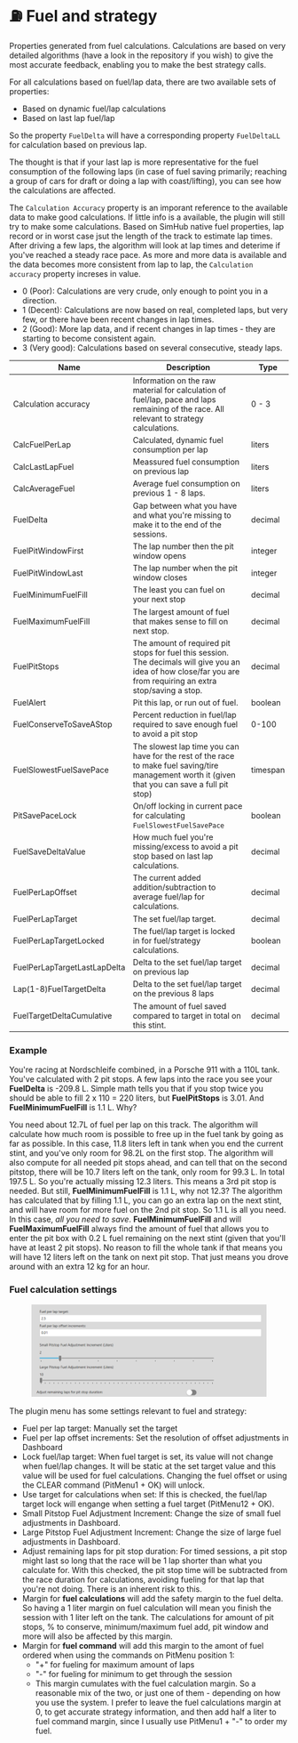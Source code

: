 # ⛽ Fuel and strategy

Properties generated from fuel calculations. Calculations are based on very detailed algorithms (have a look in the repository if you wish) to give the most accurate feedback, enabling you to make the best strategy calls.

For all calculations based on fuel/lap data, there are two available sets of properties:

* Based on dynamic fuel/lap calculations
* Based on last lap fuel/lap

So the property `FuelDelta` will have a corresponding property `FuelDeltaLL` for calculation based on previous lap.

The thought is that if your last lap is more representative for the fuel consumption of the following laps (in case of fuel saving primarily; reaching a group of cars for draft or doing a lap with coast/lifting), you can see how the calculations are affected.

The `Calculation Accuracy` property is an imporant reference to the available data to make good calculations. If little info is a available, the plugin will still try to make some calculations. Based on SimHub native fuel properties, lap record or in worst case jsut the length of the track to estimate lap times. After driving a few laps, the algorithm will look at lap times and deterime if you've reached a steady race pace. As more and more data is available and the data becomes more consistent from lap to lap, the `Calculation accuracy` property increses in value.
 * 0 (Poor): Calculations are very crude, only enough to point you in a direction.
 * 1 (Decent): Calculations are now based on real, completed laps, but very few, or there have been recent changes in lap times.
 * 2 (Good): More lap data, and if recent changes in lap times - they are starting to become consistent again.
 * 3 (Very good): Calculations based on several consecutive, steady laps. 

<table data-view="cards"><thead><tr><th>Name</th><th>Description</th><th>Type</th></tr></thead><tbody><tr><td>Calculation accuracy</td><td>Information on the raw material for calculation of fuel/lap, pace and laps remaining of the race. All relevant to strategy calculations. </td><td>0 - 3</td></tr><tr><td>CalcFuelPerLap</td><td>Calculated, dynamic fuel consumption per lap</td><td>liters</td></tr><tr><td>CalcLastLapFuel</td><td>Meassured fuel consumption on previous lap</td><td>liters</td></tr><tr><td>CalcAverageFuel</td><td>Average fuel consumption on previous 1 - 8 laps.</td><td>liters</td></tr><tr><td>FuelDelta</td><td>Gap between what you have and what you're missing to make it to the end of the sessions.</td><td>decimal</td></tr><tr><td>FuelPitWindowFirst</td><td>The lap number then the pit window opens</td><td>integer</td></tr><tr><td>FuelPitWindowLast</td><td>The lap number when the pit window closes</td><td>integer</td></tr><tr><td>FuelMinimumFuelFill</td><td>The least you can fuel on your next stop</td><td>decimal</td></tr><tr><td>FuelMaximumFuelFill</td><td>The largest amount of fuel that makes sense to fill on next stop.</td><td>decimal</td></tr><tr><td>FuelPitStops</td><td>The amount of required pit stops for fuel this session. The decimals will give you an idea of how close/far you are from requiring an extra stop/saving a stop.</td><td>decimal</td></tr><tr><td>FuelAlert</td><td>Pit this lap, or run out of fuel.</td><td>boolean</td></tr><tr><td>FuelConserveToSaveAStop</td><td>Percent reduction in fuel/lap required to save enough fuel to avoid a pit stop</td><td>0-100</td></tr><tr><td>FuelSlowestFuelSavePace</td><td>The slowest lap time you can have for the rest of the race to make fuel saving/tire management worth it (given that you can save a full pit stop)</td><td>timespan</td></tr><tr><td>PitSavePaceLock</td><td>On/off locking in current pace for calculating <code>FuelSlowestFuelSavePace</code></td><td>boolean</td></tr><tr><td>FuelSaveDeltaValue</td><td>How much fuel you're missing/excess to avoid a pit stop based on last lap calculations.</td><td>decimal</td></tr><tr><td>FuelPerLapOffset</td><td>The current added addition/subtraction to average fuel/lap for calculations.</td><td>decimal</td></tr><tr><td>FuelPerLapTarget</td><td>The set fuel/lap target.</td><td>decimal</td><tr><td>FuelPerLapTargetLocked</td><td>The fuel/lap target is locked in for fuel/strategy calculations.</td><td>boolean</td></tr><tr><td>FuelPerLapTargetLastLapDelta</td><td>Delta to the set fuel/lap target on previous lap</td><td>decimal</td></tr><tr><td>Lap(1-8)FuelTargetDelta</td><td>Delta to the set fuel/lap target on the previous 8 laps</td><td>decimal</td></tr><tr><td>FuelTargetDeltaCumulative</td><td>The amount of fuel saved compared to target in total on this stint.</td><td>decimal</td></tr></tbody></table>

### Example

You're racing at Nordschleife combined, in a Porsche 911 with a 110L tank. You've calculated with 2 pit stops. A few laps into the race you see your **FuelDelta** is -209.8 L. Simple math tells you that if you stop twice you should be able to fill 2 x 110 = 220 liters, but **FuelPitStops** is 3.01. And **FuelMinimumFuelFill** is 1.1 L. Why?

You need about 12.7L of fuel per lap on this track. The algorithm will calculate how much room is possible to free up in the fuel tank by going as far as possible. In this case, 11.8 liters left in tank when you end the current stint, and you've only room for 98.2L on the first stop. The algorithm will also compute for all needed pit stops ahead, and can tell that on the second pitstop, there will be 10.7 liters left on the tank, only room for 99.3 L. In total 197.5 L. So you're actually missing 12.3 liters. This means a 3rd pit stop is needed. But still, **FuelMinimumFuelFill** is 1.1 L, why not 12.3? The algorithm has calculated that by filling 1.1 L, you can go an extra lap on the next stint, and will have room for more fuel on the 2nd pit stop. So 1.1 L is all you need. In this case, _all you need to save_. **FuelMinimumFuelFill** and will **FuelMaximumFuelFill** always find the amount of fuel that allows you to enter the pit box with 0.2 L fuel remaining on the next stint (given that you'll have at least 2 pit stops). No reason to fill the whole tank if that means you will have 12 liters left on the tank on next pit stop. That just means you drove around with an extra 12 kg for an hour.

### Fuel calculation settings

<figure><img src="../.gitbook/assets/image (2).png" alt=""><figcaption></figcaption></figure>

The plugin menu has some settings relevant to fuel and strategy:

* Fuel per lap target: Manually set the target
* Fuel per lap offset increments: Set the resolution of offset adjustments in Dashboard
* Lock fuel/lap target: When fuel target is set, its value will not change when fuel/lap changes. It will be static at the set target value and this value will be used for fuel calculations. Changing the fuel offset or using the CLEAR command (PitMenu1 + OK) will unlock.
* Use target for calculations when set: If this is checked, the fuel/lap target lock will engange when setting a fuel target (PitMenu12 + OK).  
* Small Pitstop Fuel Adjustment Increment: Change the size of small fuel adjustments in Dashboard.
* Large Pitstop Fuel Adjustment Increment: Change the size of large fuel adjustments in Dashboard.
* Adjust remaining laps for pit stop duration: For timed sessions, a pit stop might last so long that the race will be 1 lap shorter than what you calculate for. With this checked, the pit stop time will be subtracted from the race duration for calculations, avoiding fueling for that lap that you're not doing. There is an inherent risk to this.
* Margin for **fuel calculations** will add the safety margin to the fuel delta. So having a 1 liter margin on fuel calculation will mean you finish the session with 1 liter left on the tank. The calculations for amount of pit stops, % to conserve, minimum/maximum fuel add, pit window and more will also be affected by this margin.&#x20;
* Margin for **fuel command** will add this margin to the amont of fuel ordered when using the commands on PitMenu position 1:
  * "+" for fueling for maximum amount of laps
  * "-" for fueling for minimum to get through the session
  * This margin cumulates with the fuel calculation margin. So a reasonable mix of the two, or just one of them - depending on how you use the system. I prefer to leave the fuel calculations margin at 0, to get accurate strategy information, and then add half a liter to fuel command margin, since I usually use PitMenu1 + "-" to order my fuel.&#x20;
